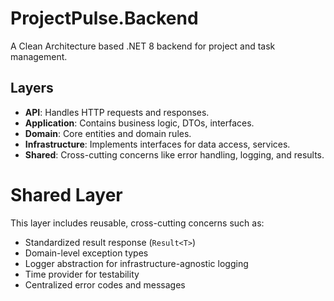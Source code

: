 # ProjectPulse.Backend

A Clean Architecture based .NET 8 backend for project and task management.

## Layers

- **API**: Handles HTTP requests and responses.
- **Application**: Contains business logic, DTOs, interfaces.
- **Domain**: Core entities and domain rules.
- **Infrastructure**: Implements interfaces for data access, services.
- **Shared**: Cross-cutting concerns like error handling, logging, and results.

# Shared Layer

This layer includes reusable, cross-cutting concerns such as:

- Standardized result response (`Result<T>`)
- Domain-level exception types
- Logger abstraction for infrastructure-agnostic logging
- Time provider for testability
- Centralized error codes and messages


